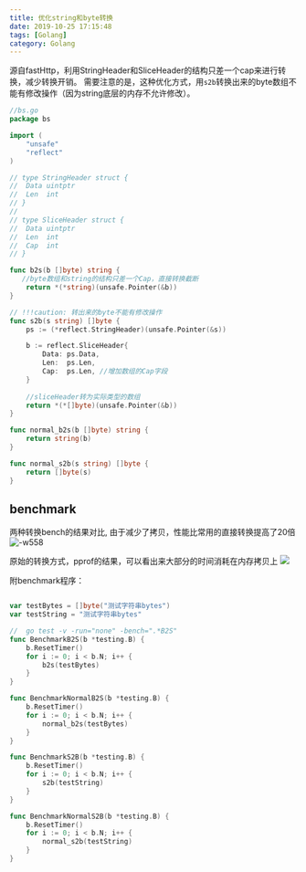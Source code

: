 ```yaml
---
title: 优化string和byte转换
date: 2019-10-25 17:15:48
tags: [Golang]
category: Golang
---
```

源自fastHttp，利用StringHeader和SliceHeader的结构只差一个cap来进行转换，减少转换开销。
需要注意的是，这种优化方式，用`s2b`转换出来的byte数组不能有修改操作（因为string底层的内存不允许修改）。

```go
//bs.go
package bs

import (
	"unsafe"
	"reflect"
)

// type StringHeader struct {
// 	Data uintptr
// 	Len  int
// }
//
// type SliceHeader struct {
// 	Data uintptr
// 	Len  int
// 	Cap  int
// }

func b2s(b []byte) string {
   //byte数组和string的结构只差一个Cap，直接转换截断
	return *(*string)(unsafe.Pointer(&b))
}

// !!!caution: 转出来的byte不能有修改操作
func s2b(s string) []byte {
	ps := (*reflect.StringHeader)(unsafe.Pointer(&s))

	b := reflect.SliceHeader{
		Data: ps.Data,
		Len:  ps.Len,
		Cap:  ps.Len, //增加数组的Cap字段
	}
	
	//sliceHeader转为实际类型的数组
	return *(*[]byte)(unsafe.Pointer(&b))
}

func normal_b2s(b []byte) string {
	return string(b)
}

func normal_s2b(s string) []byte {
	return []byte(s)
}

```

## benchmark
两种转换bench的结果对比, 由于减少了拷贝，性能比常用的直接转换提高了20倍
![-w558](https://longlog-1300108443.cos.ap-beijing.myqcloud.com/2019/10/25/15719950374880.jpg)


原始的转换方式，pprof的结果，可以看出来大部分的时间消耗在内存拷贝上
![](https://longlog-1300108443.cos.ap-beijing.myqcloud.com/2019/10/25/15719950735681.jpg)

附benchmark程序：
```go

var testBytes = []byte("测试字符串bytes")
var testString = "测试字符串bytes"

//  go test -v -run="none" -bench=".*B2S"
func BenchmarkB2S(b *testing.B) {
	b.ResetTimer()
	for i := 0; i < b.N; i++ {
		b2s(testBytes)
	}
}

func BenchmarkNormalB2S(b *testing.B) {
	b.ResetTimer()
	for i := 0; i < b.N; i++ {
		normal_b2s(testBytes)
	}
}

func BenchmarkS2B(b *testing.B) {
	b.ResetTimer()
	for i := 0; i < b.N; i++ {
		s2b(testString)
	}
}

func BenchmarkNormalS2B(b *testing.B) {
	b.ResetTimer()
	for i := 0; i < b.N; i++ {
		normal_s2b(testString)
	}
}
```


